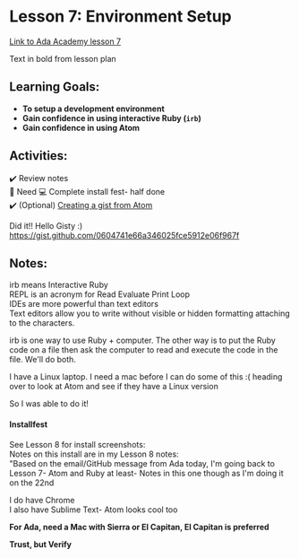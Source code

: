 # Lesson 7: Environment Setup

[Link to Ada Academy lesson 7](https://github.com/Ada-Developers-Academy/jump-start/tree/master/preparing-to-code/environment-setup)

Text in bold from lesson plan 

## Learning Goals:
* **To setup a development environment**  
* **Gain confidence in using interactive Ruby (`irb`)**  
* **Gain confidence in using Atom**  

## Activities:
:heavy_check_mark: Review notes  
:large_orange_diamond: Need :computer: Complete install fest- half done  
:heavy_check_mark: (Optional) [Creating a gist from Atom](gist-from-atom.md)  

Did it!! Hello Gisty :) https://gist.github.com/0604741e66a346025fce5912e06f967f  

## Notes:

irb means Interactive Ruby  
REPL is an acronym for Read Evaluate Print Loop  
IDEs are more powerful than text editors  
Text editors allow you to write without visible or hidden formatting attaching to the characters.   

irb is one way to use Ruby + computer. The other way is to put the Ruby code on a file then ask the computer to read and execute the code in the file. We'll do both.   

I have a Linux laptop. I need a mac before I can do some of this :( heading over to look at Atom and see if they have a Linux version  

So I was able to do it!  

#### Installfest  
See Lesson 8 for install screenshots:  
Notes on this install are in my Lesson 8 notes:  
"Based on the email/GitHub message from Ada today, I'm going back to Lesson 7- Atom and Ruby at least- Notes in this one though as I'm doing it on the 22nd  

I do have Chrome  
I also have Sublime Text- Atom looks cool too    

**For Ada, need a Mac with Sierra or El Capitan, El Capitan is preferred**  

**Trust, but Verify**

